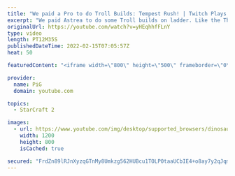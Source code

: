 ```yaml
---
title: "We paid a Pro to do Troll Builds: Tempest Rush! | Twitch Plays Astrea #3 - StarCraft 2"
excerpt: "We paid Astrea to do some Troll builds on ladder. Like the Thundershaft that he is, he used his Rank 1 account and wowed us all with his skills - this time doing a tempest rush  Follow Astrea's Twitch: https://www.twitch.tv/zastrea -- 🐷 Second Channel for Learning Resources: https://www.youtube.com/c/PiGRandom"
originalUrl: https://youtube.com/watch?v=yHEqhhfFLnY
type: video
length: PT12M35S
publishedDateTime: 2022-02-15T07:05:57Z
heat: 50

featuredContent: "<iframe width=\"800\" height=\"500\" frameborder=\"0\" src=\"https://www.youtube.com/embed/yHEqhhfFLnY\" allow=\"accelerometer; autoplay; encrypted-media; gyroscope; picture-in-picture\" allowfullscreen></iframe>"

provider:
  name: PiG
  domain: youtube.com

topics:
  - StarCraft 2

images:
  - url: https://www.youtube.com/img/desktop/supported_browsers/dinosaur.png
    width: 1200
    height: 800
    isCached: true

secured: "FrdZn89lRJnXyzqGTnMy8Umkzg562HUBcu1TOLP0taaUCbIE4+o8ay7y2qJqm2Ef8dKzScscLQzGBvnAXe7ZZeQHkyV9i6erPPskR1njyPqQJmze+Gb0owOOql3PIeekdHOka/2f/7koFxeJHWVMrRww79O7AXkcQ6xM25lRsj9Li0eqdTPXIzLVDLlnP0KuFbm8kC/cZBDcFGechkhQcFKcG4hh/ZPn6tWH8UionIPhRWtWVgDdq4rWLmDGb046NbrGwhMsCHRGv2hzfPrEwA/9ui+m6Cniq+eQjDvhyOd5bD+4hj+hxFeM9WlClBlWal7QfjMW9RraUJ7c8lHC7b+i9tcnJDFT9Bdp84rdUdkNSjDGjO25ODE5lhLtws1vykx7xWI7zjNVOCobyyOIwOZXIvKX/msCKjMiyeNwTyk=;jSgkq2NUe5X7BPRbsWZj5w=="
---
```



